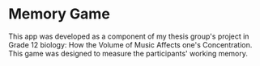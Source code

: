 # Memory Game
This app was developed as a component of my thesis group's project in Grade 12 biology: How the Volume of Music Affects one's Concentration. This game was designed to measure the participants' working memory.
